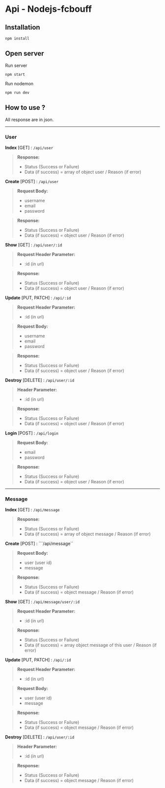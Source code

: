 # Api - Nodejs-fcbouff

## Installation
```
npm install
```

## Open server

Run server
```
npm start 
```
Run nodemon
```
npm run dev
```

## How to use ?

All response are in json.

___

### User

**Index** [GET] : ```/api/user```
>**Response:**
>- Status (Success or Failure)
>- Data (if success) = array of object user / Reason (if error)


**Create** [POST] : ```/api/user```
>**Request Body:** 
>- username
>- email
>- password

>**Response:**
>- Status (Success or Failure)
>- Data (if success) = object user / Reason (if error)


**Show** [GET] : ```/api/user/:id```
>**Request Header Parameter:**
> - :id (in url)

>**Response:**
>- Status (Success or Failure)
>- Data (if success) = object user / Reason (if error)


**Update** [PUT, PATCH] : ```/api/:id```
>**Request Header Parameter:**
> - :id (in url)

>**Request Body:**
>- username
>- email
>- password

>**Response:**
>- Status (Success or Failure)
>- Data (if success) = object user / Reason (if error)


**Destroy** [DELETE] : ```/api/user/:id```
>**Header Parameter:**
> - :id (in url)

>**Response:**
>- Status (Success or Failure)
>- Data (if success) = object user / Reason (if error)


**Login** [POST] : ```/api/login```
>**Request Body:**
>- email
>- password

>**Response:**
>- Status (Success or Failure)
>- Data (if success) = object user / Reason (if error)

___

### Message

**Index** [GET] : ```/api/message```
>**Response:**
>- Status (Success or Failure)
>- Data (if success) = array of object message / Reason (if error)


**Create** [POST] : ```/api/message``
>**Request Body:**
>- user (user id)
>- message

>**Response:**
>- Status (Success or Failure)
>- Data (if success) = object message / Reason (if error)


**Show** [GET] : ```/api/message/user/:id```
>**Request Header Parameter:**
> - :id (in url)

>**Response:**
>- Status (Success or Failure)
>- Data (if success) = array object message of this user / Reason (if error)


**Update** [PUT, PATCH] : ```/api/:id```
>**Request Header Parameter:**
> - :id (in url)

>**Request Body:**
>- user (user id)
>- message

>**Response:**
>- Status (Success or Failure)
>- Data (if success) = object message / Reason (if error)


**Destroy** [DELETE] : ```/api/user/:id```
>**Header Parameter:**
> - :id (in url)

>**Response:**
>- Status (Success or Failure)
>- Data (if success) = object message / Reason (if error)

